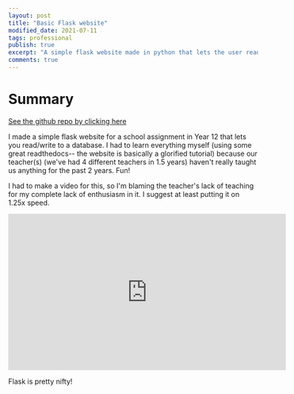 ```yaml
---
layout: post
title: "Basic Flask website"
modified_date: 2021-07-11
tags: professional
publish: true
excerpt: "A simple flask website made in python that lets the user read/write to a database. Made for a school assignment."
comments: true 
---
```

<!-- Btw, comments is true by default unless you set it to false -->
# Summary
[See the github repo by clicking here](https://github.com/Antimatter543/Flask-website-school)

I made a simple flask website for a school assignment in Year 12 that lets you read/write to a database. I had to learn everything myself (using some great readthedocs-- the website is basically a glorified tutorial) because our teacher(s) (we've had 4 different teachers in 1.5 years) haven't really taught us anything for the past 2 years. Fun!

I had to make a video for this, so I'm blaming the teacher's lack of teaching for my complete lack of enthusiasm in it. I suggest at least putting it on 1.25x speed.

<iframe width="560" height="315" src="https://www.youtube.com/embed/n67xx0gMZWQ" title="YouTube video player" frameborder="0" allow="accelerometer; autoplay; clipboard-write; encrypted-media; gyroscope; picture-in-picture" allowfullscreen></iframe>

Flask is pretty nifty!